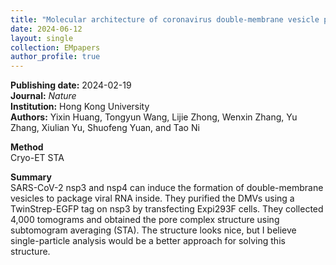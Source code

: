 ```yaml
---
title: "Molecular architecture of coronavirus double-membrane vesicle pore complex"
date: 2024-06-12
layout: single
collection: EMpapers
author_profile: true
---
```


**Publishing date:** 2024-02-19  
**Journal:** *Nature*  
**Institution:** Hong Kong University  
**Authors:** Yixin Huang, Tongyun Wang, Lijie Zhong, Wenxin Zhang, Yu Zhang, Xiulian Yu, Shuofeng Yuan, and Tao Ni  

**Method**  
Cryo-ET STA  

**Summary**  
SARS-CoV-2 nsp3 and nsp4 can induce the formation of double-membrane vesicles to package viral RNA inside. They purified the DMVs using a TwinStrep-EGFP tag on nsp3 by transfecting Expi293F cells. They collected 4,000 tomograms and obtained the pore complex structure using subtomogram averaging (STA). The structure looks nice, but I believe single-particle analysis would be a better approach for solving this structure.
